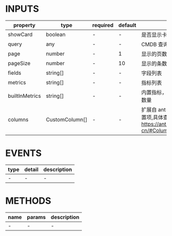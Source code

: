 [//]: # "business-bricks/monitor-charts/instances-overview-table.ts"

# INPUTS

| property       | type           | required | default | description                                                                                                                                                                  |
| -------------- | -------------- | -------- | ------- | ---------------------------------------------------------------------------------------------------------------------------------------------------------------------------- |
| showCard       | boolean        | -        | -       | 是否显示卡片                                                                                                                                                                 |
| query          | any            | -        | -       | CMDB 查询条件                                                                                                                                                                |
| page           | number         | -        | 1       | 显示的页数，默认第 1 页                                                                                                                                                      |
| pageSize       | number         | -        | 10      | 显示的条数，默认 10 条                                                                                                                                                       |
| fields         | string[]       | -        | -       | 字段列表                                                                                                                                                                     |
| metrics        | string[]       | -        | -       | 指标列表                                                                                                                                                                     |
| builtInMetrics | string[]       | -        | -       | 内置指标，例如："alertCount" 为告警数量                                                                                                                                      |
| columns        | CustomColumn[] | -        | -       | 扩展自 ant-design 的 Column 相关配置项,具体查阅：<a href="https://ant.design/components/table-cn/#Column" target="_blank">https://ant.design/components/table-cn/#Column</a> |

# EVENTS

| type | detail | description |
| ---- | ------ | ----------- |
| -    | -      | -           |

# METHODS

| name | params | description |
| ---- | ------ | ----------- |
| -    | -      | -           |
